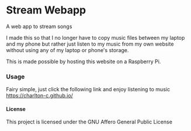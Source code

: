 # Stream Webapp

A web app to stream songs

I made this so that I no longer have to copy music files between my laptop and my phone but rather just listen to my music from my own website without using any of my laptop or phone's storage.

This is made possible by hosting this website on a Raspberry Pi.


### Usage
Fairy simple, just click the following link and enjoy listening to music <https://charlton-c.github.io/>


#### License
This project is licensed under the GNU Affero General Public License